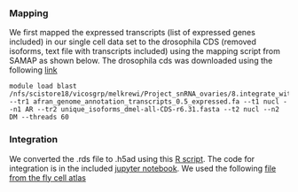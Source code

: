 ### Mapping
We first mapped the expressed transcripts (list of expressed genes included) in our single cell data set to the drosophila CDS (removed isoforms, text file with transcripts included) using the mapping script from SAMAP as shown below. The drosophila cds was downloaded using the following [link](https://ftp.flybase.net/genomes/dmel/dmel_r6.31_FB2019_06/fasta/dmel-all-CDS-r6.31.fasta.gz)
```
module load blast
/nfs/scistore18/vicosgrp/melkrewi/Project_snRNA_ovaries/8.integrate_with_drosophila/5.integrate/SAMap/map_genes.sh --tr1 afran_genome_annotation_transcripts_0.5_expressed.fa --t1 nucl --n1 AR --tr2 unique_isoforms_dmel-all-CDS-r6.31.fasta --t2 nucl --n2 DM --threads 60
```
### Integration
We converted the .rds file to .h5ad using this [R script](https://github.com/Melkrewi/Artemia-snRNAseq-Project/blob/main/integration_with_drosophila/convert_to_h5ad.R). 
The code for integration is in the included [jupyter notebook](https://github.com/Melkrewi/Artemia-snRNAseq-Project/blob/main/integration_with_drosophila/SAMAP_afran_and_drosophila_integrate.ipynb). We used the following [file from the fly cell atlas](https://cloud.flycellatlas.org/index.php/s/zgZe3Zsegpn5Bpg/download/s_fca_biohub_ovary_10x.h5ad) 

